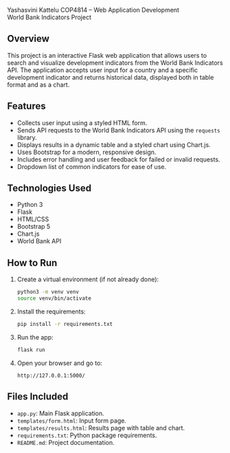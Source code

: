 
Yashasvini Kattelu
COP4814 – Web Application Development  
World Bank Indicators Project

## Overview

This project is an interactive Flask web application that allows users to search and visualize development indicators from the World Bank Indicators API. The application accepts user input for a country and a specific development indicator and returns historical data, displayed both in table format and as a chart.

## Features

- Collects user input using a styled HTML form.
- Sends API requests to the World Bank Indicators API using the `requests` library.
- Displays results in a dynamic table and a styled chart using Chart.js.
- Uses Bootstrap for a modern, responsive design.
- Includes error handling and user feedback for failed or invalid requests.
- Dropdown list of common indicators for ease of use.

## Technologies Used

- Python 3
- Flask
- HTML/CSS
- Bootstrap 5
- Chart.js
- World Bank API

## How to Run

1. Create a virtual environment (if not already done):
    ```bash
    python3 -m venv venv
    source venv/bin/activate
    ```

2. Install the requirements:
    ```bash
    pip install -r requirements.txt
    ```

3. Run the app:
    ```bash
    flask run
    ```

4. Open your browser and go to:
    ```
    http://127.0.0.1:5000/
    ```

## Files Included

- `app.py`: Main Flask application.
- `templates/form.html`: Input form page.
- `templates/results.html`: Results page with table and chart.
- `requirements.txt`: Python package requirements.
- `README.md`: Project documentation.

